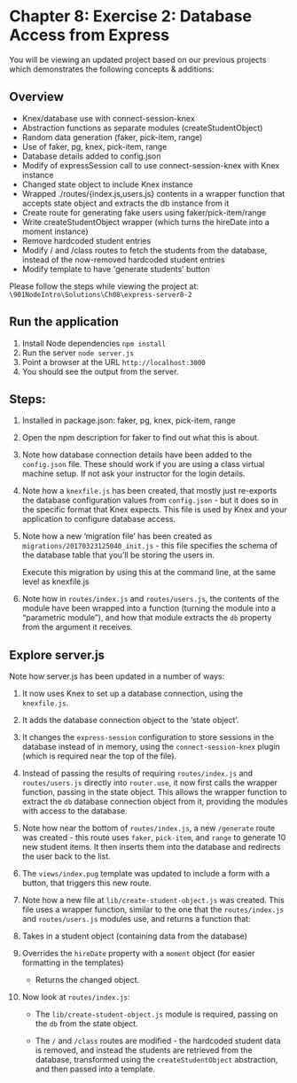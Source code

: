# Chapter 8: Exercise 2: Database Access from Express

You will be viewing an updated project based on our previous projects which demonstrates the following concepts & additions: 

## Overview
* Knex/database use with connect-session-knex
* Abstraction functions as separate modules (createStudentObject)
* Random data generation (faker, pick-item, range)
* Use of faker, pg, knex, pick-item, range
* Database details added to config.json
* Modify of expressSession call to use connect-session-knex with Knex instance
* Changed state object to include Knex instance
* Wrapped ./routes/{index.js,users.js} contents in a wrapper function that accepts state object and extracts the db instance from it
* Create route for generating fake users using faker/pick-item/range
* Write createStudentObject wrapper (which turns the hireDate into a moment instance)
* Remove hardcoded student entries
* Modify / and /class routes to fetch the students from the database, instead of the now-removed hardcoded student entries
* Modify template to have 'generate students' button


Please follow the steps while viewing the project at:
`\901NodeIntro\Solutions\Ch08\express-server8-2`

## Run the application
1. Install Node dependencies `npm install`
1. Run the server `node server.js`
1. Point a browser at the URL `http://localhost:3000`
1. You should see the output from the server. 

## Steps:
1. Installed in package.json: faker, pg, knex, pick-item, range

1. Open the npm description for faker to find out what this is about.

1. Note how database connection details have been added to the `config.json` file. These should work if you are using a class virtual machine setup. If not ask your instructor for the login details.

1. Note how a `knexfile.js` has been created, that mostly just re-exports the database configuration values from `config.json` - but it does so in the specific format that Knex expects. This file is used by Knex and your application to configure database access.

1. Note how a new ‘migration file’ has been created as `migrations/20170323125040_init.js` - this file specifies the schema of the database table that you’ll be storing the users in.

    Execute this migration by using this at the command line, at the same level as knexfile.js

    

1. Note how in `routes/index.js` and `routes/users.js`, the contents of the module have been wrapped into a function (turning the module into a “parametric module”), and how that module extracts the `db` property from the argument it receives.

## Explore server.js

Note how server.js has been updated in a number of ways:

1. It now uses Knex to set up a database connection, using the `knexfile.js`.

1. It adds the database connection object to the ‘state object’.

1. It changes the `express-session` configuration to store sessions in the database instead of in memory, using the `connect-session-knex` plugin (which is required near the top of the file).

1. Instead of passing the results of requiring `routes/index.js` and `routes/users.js` directly into `router.use`, it now first calls the wrapper function, passing in the state object. This allows the wrapper function to extract the `db` database connection object from it, providing the modules with access to the database.

1. Note how near the bottom of `routes/index.js`, a new `/generate` route was created - this route uses `faker`, `pick-item`, and `range` to generate 10 new student items. It then inserts them into the database and redirects the user back to the list.

1. The `views/index.pug` template was updated to include a form with a button, that triggers this new route.

1. Note how a new file at `lib/create-student-object.js` was created. This file uses a wrapper function, similar to the one that the `routes/index.js` and `routes/users.js` modules use, and returns a function that:

1. Takes in a student object (containing data from the database)

1. Overrides the `hireDate` property with a `moment` object (for easier formatting in the templates)
    - Returns the changed object.

1. Now look at `routes/index.js`:
    
    - The `lib/create-student-object.js` module is required, passing on the `db` from the state object.

    - The `/` and `/class` routes are modified - the hardcoded student data is removed, and instead the students are retrieved from the database, transformed using the `createStudentObject` abstraction, and then passed into a template.

